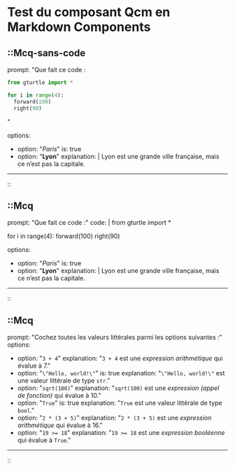 # Test du composant Qcm en Markdown Components

::Mcq-sans-code
---
prompt:   "Que fait ce code :
  ```python
  from gturtle import *

  for i in range(4):
    forward(100)
    right(90)
  ```
  "
  
options:
  - option: "*Paris*"
    is: true
  - option: "**Lyon**"
    explanation: |
      Lyon est une grande ville française, mais ce n’est pas la capitale.
---
::


::Mcq
---
prompt:   "Que fait ce code :"
code: |
  from gturtle import *

  for i in range(4):
    forward(100)
    right(90)
  
options:
  - option: "*Paris*"
    is: true
  - option: "**Lyon**"
    explanation: |
      Lyon est une grande ville française, mais ce n’est pas la capitale.
---
::


::Mcq
---
prompt: "Cochez toutes les valeurs littérales parmi les options suivantes :"
options:
  - option: "`3 + 4`"
    explanation: "`3 + 4` est une *expression arithmétique* qui évalue à 7."
  - option: "`\"Hello, world!\"`"
    is: true
    explanation: "`\"Hello, world!\"` est une valeur littérale de type `str`."
  - option: "`sqrt(100)`"
    explanation: "`sqrt(100)` est une *expression (appel de fonction)* qui évalue à 10."
  - option: "`True`"
    is: true
    explanation: "`True` est une valeur littérale de type `bool`."
  - option: "`2 * (3 + 5)`"
    explanation: "`2 * (3 + 5)` est une *expression arithmétique* qui évalue à 16."
  - option: "`19 >= 18`"
    explanation: "`19 >= 18` est une *expression booléenne* qui évalue à `True`."
---
::